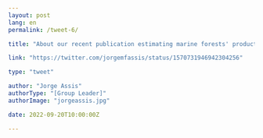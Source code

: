 ```yaml
---
layout: post
lang: en
permalink: /tweet-6/

title: "About our recent publication estimating marine forests' productivity. "

link: "https://twitter.com/jorgemfassis/status/1570731946942304256"

type: "tweet"

author: "Jorge Assis"
authorType: "[Group Leader]"
authorImage: "jorgeassis.jpg"

date: 2022-09-20T10:00:00Z

---
```

